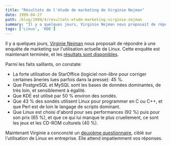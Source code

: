 ```yaml
---
title: "Résultats de l'étude de marketing de Virginie Nejman"
date: 1999-04-27
path: /blog/1999/4/resultats-etude-marketing-virginie-nejman
summary: "Il y a quelques jours, Virginie Nejman nous proposait de répondre à une enquête de marketing sur l'utilisation actuelle de Linux."
tags: ['Linux', 'KDE']
---
```


<P> Il y a quelques jours, <A HREF="mailto:vnejman@prologue-software.fr">Virginie Nejman</A> nous
proposait de répondre à une enquête de marketing sur l'utilisation
actuelle de Linux. Cette enquête est maintenant terminée, et les <A HREF="http://www.linux-center.org/articles/9904/virginie2.html">résultats
sont disponibles</A>.  </P>

<P> Parmi les faits saillants, on constate: </P>

<UL>

<LI>La forte utilisation de StarOffice (logiciel <EM>non-libre</EM>
pour corriger certaines âneries lues parfois dans la presse): 45 %.
<LI>Que PostgreSQL et MySQL sont les bases de données dominantes, de
très loin, et sensiblement à égalité.
<LI>Que KDE est utilisé par 50 % environ des sondés.
<LI>Que 43 % des sondés utilisent Linux pour programmer en C ou C++,
et que Perl est de loin le langage de scripts dominant.
<LI>Que Linux est choisi d'abord pour ses performances (92 %) puis pour
son prix (65 %), et que ce qui lui manque le plus cruellement, ce sont
les jeux et les CD-ROM culturels (40 %).
</UL>

<P> Maintenant Virginie a conconcté un <A HREF="http://www.linux-center.org/articles/9904/virginie.txt">deuxième
questionnaire</A>, ciblé sur l'utilisation de Linux en entreprise.
Elle attend impatiemment vos réponses.  </P>


